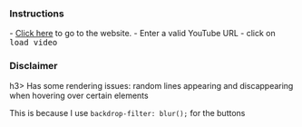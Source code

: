 <h3>Instructions</h3>
- <a href="https://thekliko.github.io/youtube-video-viewer">Click here</a> to go to the website.
- Enter a valid YouTube URL
- click on <kbd>load video</kbd>

<h3>Disclaimer</h3>h3>
Has some rendering issues: random lines appearing and discappearing when hovering over certain elements

This is because I use `backdrop-filter: blur();` for the buttons
